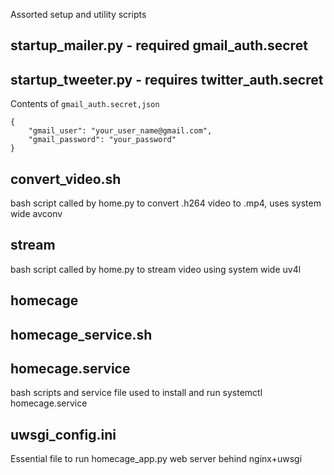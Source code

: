 Assorted setup and utility scripts

## startup_mailer.py - required gmail_auth.secret
## startup_tweeter.py - requires twitter_auth.secret

Contents of `gmail_auth.secret,json`

```
{
	"gmail_user": "your_user_name@gmail.com",
	"gmail_password": "your_password"
}
```

## convert_video.sh

bash script called by home.py to convert .h264 video to .mp4, uses system wide avconv

## stream

bash script called by home.py to stream video using system wide uv4l

## homecage
## homecage_service.sh
## homecage.service

bash scripts and service file used to install and run systemctl homecage.service

## uwsgi_config.ini

Essential file to run homecage_app.py web server behind nginx+uwsgi


